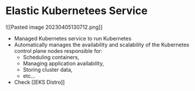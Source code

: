 # Elastic Kubernetees Service
![[Pasted image 20230405130712.png]]
- Managed Kubernetes service to run Kubernetes
- Automatically manages the availability and scalability of the Kubernetes control plane nodes responsible for:
	- Scheduling containers,
	- Managing application availability, 
	- Storing cluster data, 
	- etc...
- Check [[EKS Distro]]